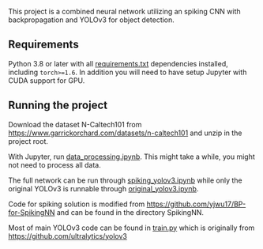 This project is a combined neural network utilizing an spiking CNN with backpropagation and YOLOv3 for object detection. 

## Requirements

Python 3.8 or later with all [requirements.txt](https://github.com/Zaabon/spiking_yolo/blob/95477ded20c2dc8c69115b7de9063ec1da13204d/requirements.txt) dependencies installed, including `torch>=1.6`. In addition you will need to have setup Jupyter with CUDA support for GPU. 

## Running the project
Download the dataset N-Caltech101 from https://www.garrickorchard.com/datasets/n-caltech101 and unzip in the project root. 

With Jupyter, run [data_processing.ipynb](https://github.com/Zaabon/spiking_yolo/blob/95477ded20c2dc8c69115b7de9063ec1da13204d/data_processing.ipynb). This might take a while, you might not need to process all data. 

The full network can be run through [spiking_yolov3.ipynb](https://github.com/Zaabon/spiking_yolo/blob/95477ded20c2dc8c69115b7de9063ec1da13204d/spiking_yolov3.ipynb) while only the original YOLOv3 is runnable through [original_yolov3.ipynb](https://github.com/Zaabon/spiking_yolo/blob/95477ded20c2dc8c69115b7de9063ec1da13204d/original_yolov3.ipynb). 

Code for spiking solution is modified from https://github.com/yjwu17/BP-for-SpikingNN and can be found in the directory SpikingNN. 

Most of main YOLOv3 code can be found in [train.py](https://github.com/Zaabon/spiking_yolo/blob/95477ded20c2dc8c69115b7de9063ec1da13204d/train.py) which is originally from https://github.com/ultralytics/yolov3

